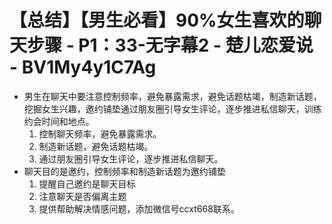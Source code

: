 # 【总结】【男生必看】90%女生喜欢的聊天步骤 - P1：33-无字幕2 - 楚儿恋爱说 - BV1My4y1C7Ag

-   男生在聊天中要注意控制频率，避免暴露需求，避免话题枯竭，制造新话题，挖掘女生兴趣，邀约铺垫通过朋友圈引导女生评论，逐步推进私信聊天，训练约会时间和地点。
    1.  控制聊天频率，避免暴露需求。
    2.  制造新话题，避免话题枯竭。
    3.  通过朋友圈引导女生评论，逐步推进私信聊天。
-   聊天目的是邀约，控制频率和制造新话题为邀约铺垫
    1.  提醒自己邀约是聊天目标
    2.  注意聊天是否偏离主题
    3.  提供帮助解决情感问题，添加微信号ccxt668联系。